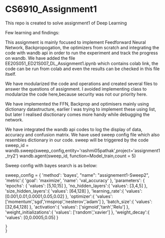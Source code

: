 # CS6910_Assignment1
This repo is created to solve assignment1 of Deep Learning

Few learning and findings:

This assignment is mainly focused to implement Feedforward Neural Network, Backpropogation, the optimizers from scratch and integrating the code with wandb api in order to run the experiment and track the progress on wandb. We have added the file EE20S051_ED21S007_DL_Assignment1.ipynb which contains colab link, the code can be run from colab and even the results can be checked in this file itself.

We have modularized the code and operations and created several files to answer the questions of assignment. I avoided implementing class to modularize the code here,because security was not our priority here.

We have implemented the FFN, Backprop and optimisers mainly using dictionary datastructure, earlier I was trying to implement these using list, but later I realised disctionary comes more handy while debugging the network.

We have integrated the wandb api codes to log the display of data, accuracy and confusion matrix. We have used sweep config file which also resembles dictionary in our code. sweep will be triggered by the code sweep_id = wandb.sweep(sweep_config,entity='rashmi05pathak',project='assignment1_try2') 
wandb.agent(sweep_id, function=Model_train,count = 5)

Sweep config with bayes search is as below:

sweep_config = {
        'method': 'bayes',
        "name": "assignement1-Sweep2",
        'metric':{
            'goal': 'maximize',
            'name': 'val_accuracy'
        },
        'parameters': {
        'epochs': {
            'values': [5,10,15]
        },
        'no_hidden_layers':{
            'values': [3,4,5]
        },
        'size_hidden_layers':{
            'values': [64,128]
        },
        'learning_rate':{
            'values': [0.001,0.01,0.0001,0.05,0.02]
        },
        'optimizer':{
            'values': ['momentum','sgd','rmsprop','nesterov','adam']
        },
        'batch_size':{
            'values': [32,64,128]
        },
        'activation':{
            'values': ['sigmoid','tanh','Relu']
        },
        'weight_initializations':{
            'values': ['random','xavier']
        },
        'weight_decay':{
            'values': [0,0.0005,0.05]
        }

    }
    }

